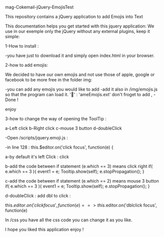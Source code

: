 mag-Cokemail-jQuery-EmojisTest

This repository contains a jQuery application to add Emojis into Text

This documentation helps you get started with this jquery application: We use in our exemple only the jQuery without any external plugins, keep it simple:

1-How to install :

-you have just to download it and simply open index.html in your browser.

2-how to add emojis:

We decided to have our own emojis and not use those of apple, google or facebook to be more free in the folder img:

-you can add any emojis you would like to add -add it also in /img/emojis.js so that the program can load it. ':key:' : 'ameEmojis.ext' don't froget to add , -Done ! 

enjoy

3-how to change the way of opening the ToolTip :

a-Left click b-Right click c-mouse 3 button d-doubleClick

-Open /scripts/jquery.emoji.js :

-in line 128 : this.$editor.on('click focus', function(e) {

a-by default it's left Click : click

b-add the code between if statement (e.which == 3) means click right if( e.which == 3 ){ event1 = e; Tooltip.show(self); e.stopPropagation(); }

c-add the code between if statement (e.which == 2) means mouse 3 button if( e.which == 3 ){ event1 = e; Tooltip.show(self); e.stopPropagation(); }

d-doubleClick : add dbl to click :

this.$editor.on('click focus', function(e) ==> this.$editor.on('dblclick focus', function(e)

In /css you have all the css code you can change it as you like.

I hope you liked this application enjoy !
